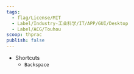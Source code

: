 ```yaml
---
tags:
  - flag/License/MIT
  - Label/Industry-工业科学/IT/APP/GUI/Desktop
  - Label/ACG/Touhou
scoop: thprac
publish: false
---
```


- Shortcuts
    - `Backspace`
